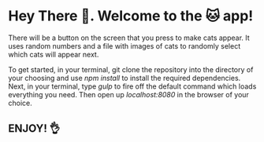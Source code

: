 # Hey There :wave:. Welcome to the :cat: app!

There will be a button on the screen that you press to make cats appear.  It uses random numbers and a file with images of cats to randomly select which cats will appear next.

To get started, in your terminal, git clone the repository into the directory of your choosing and use *npm install* to install the required dependencies.  Next, in your terminal, type *gulp* to fire off the default command which loads everything you need.  Then open up *localhost:8080* in the browser of your choice.

## ENJOY! :ok_hand: